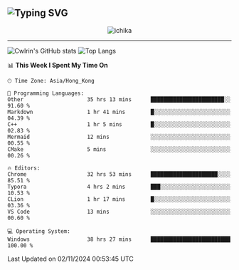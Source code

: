 ![Typing SVG](https://readme-typing-svg.demolab.com?font=Jost&size=24&pause=1000&color=7799EE&vCenter=true&multiline=true&random=false&width=435&height=100&lines=Hi+there;I'm+Sakurakouji+Nanaha;You+can+also+tell+me+Cwlrin%E2%98%86)
---
<p align="center">
  <img src="https://image.cwlrin.wiki/images/2024/06/17/Happy-Birthday2023---.png" alt="ichika" border="0" />
</p>

---
![Cwlrin's GitHub stats](https://github-readme-stats.vercel.app/api?username=cwlrin&show_icons=true&theme=buefy)
![Top Langs](https://github-readme-stats.vercel.app/api/top-langs/?username=cwlrin&layout=compact&hide=html,css)

<!--START_SECTION:waka-->
📊 **This Week I Spent My Time On** 

```text
🕑︎ Time Zone: Asia/Hong_Kong

💬 Programming Languages: 
Other                    35 hrs 13 mins      ███████████████████████░░   91.60 % 
Markdown                 1 hr 41 mins        █░░░░░░░░░░░░░░░░░░░░░░░░   04.39 % 
C++                      1 hr 5 mins         █░░░░░░░░░░░░░░░░░░░░░░░░   02.83 % 
Mermaid                  12 mins             ░░░░░░░░░░░░░░░░░░░░░░░░░   00.55 % 
CMake                    5 mins              ░░░░░░░░░░░░░░░░░░░░░░░░░   00.26 % 

🔥 Editors: 
Chrome                   32 hrs 53 mins      █████████████████████░░░░   85.51 % 
Typora                   4 hrs 2 mins        ███░░░░░░░░░░░░░░░░░░░░░░   10.53 % 
CLion                    1 hr 17 mins        █░░░░░░░░░░░░░░░░░░░░░░░░   03.36 % 
VS Code                  13 mins             ░░░░░░░░░░░░░░░░░░░░░░░░░   00.60 % 

💻 Operating System: 
Windows                  38 hrs 27 mins      █████████████████████████   100.00 % 
```


 Last Updated on 02/11/2024 00:53:45 UTC
<!--END_SECTION:waka-->
